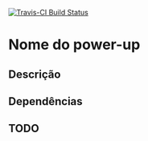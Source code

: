 [![Travis-CI Build Status](https://travis-ci.org/curso-r/pu.train2.svg?branch=master)](https://travis-ci.org/curso-r/pu.train2)

Nome do power-up
================

Descrição
---------

Dependências
------------

TODO
----
